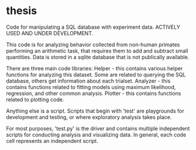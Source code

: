 # thesis
Code for manipulating a SQL database with experiment data. ACTIVELY USED AND UNDER DEVELOPMENT.

This code is for analyzing behavior collected from non-human primates performing an arithmetic task, 
that requires them to add and subtract small quantities. Data is stored in a sqlite database that
is not publically available. 

There are three main code libraries:
Helper - this contains various helper functions for analyzing this dataset. Some are related to querying the SQL database, others get information about each trialset.
Analyzer - this contains functions related to fitting models using maximum likelihood, regression, and other common analysis.
Plotter - this contains functions related to plotting code. 

Anything else is a script. Scripts that begin with 'test' are playgrounds for development and testing, or where exploratory analysis takes place. 

For most purposes, 'test.py' is the driver and contains multiple independent scripts for conducting analysis and visualizing data. In general, each code cell represents an independent script.
